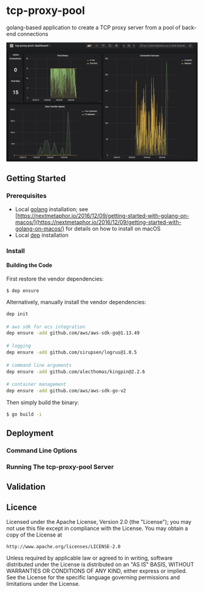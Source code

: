 # tcp-proxy-pool #
golang-based application to create a TCP proxy server from a pool of back-end connections

![tcp-proxy-pool Grafana Dashboard](tcp-proxy-pool-grafana-dashboard.png "tcp-proxy-pool Grafana Dashboard")

## Getting Started

### Prerequisites
* Local [golang](https://golang.org/) installation; see [https://nextmetaphor.io/2016/12/09/getting-started-with-golang-on-macos/](https://nextmetaphor.io/2016/12/09/getting-started-with-golang-on-macos/) for details on how to install on macOS
* Local [dep](https://golang.github.io/dep/) installation

### Install

#### Building the Code
First restore the vendor dependencies:
```
$ dep ensure
```

Alternatively, manually install the vendor dependencies:
```bash
dep init

# aws sdk for ecs integration
dep ensure -add github.com/aws/aws-sdk-go@1.13.49

# logging
dep ensure -add github.com/sirupsen/logrus@1.0.5

# command line arguments
dep ensure -add github.com/alecthomas/kingpin@2.2.6

# container management
dep ensure -add github.com/aws/aws-sdk-go-v2
```

Then simply build the binary:
```bash
$ go build -i
```

## Deployment

### Command Line Options

### Running The tcp-proxy-pool Server

## Validation

## Licence ##
Licensed under the Apache License, Version 2.0 (the "License");
you may not use this file except in compliance with the License.
You may obtain a copy of the License at

    http://www.apache.org/licenses/LICENSE-2.0

Unless required by applicable law or agreed to in writing, software
distributed under the License is distributed on an "AS IS" BASIS,
WITHOUT WARRANTIES OR CONDITIONS OF ANY KIND, either express or implied.
See the License for the specific language governing permissions and
limitations under the License.